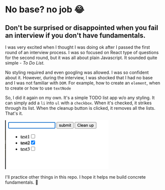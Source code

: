 # No base? no job 😂
## Don't be surprised or disappointed when you fail an interview if you don't have fundamentals.

I was very excited when I thought I was doing ok after I passed the first round of an interview process. I was so focused on React type of questions for the second round, but it was all about plain Javascript. It sounded quite simple - _To Do List._ 

No styling required and even googling was allowed. I was so confident about it. However, during the interview, I was shocked that I had no base and I was not familiar with `DOM`. For example, how to create an `element`, when to create or how to use `textNode`

So, I did it again on my own. It's a simple TODO list app w/o any styling. It can simply add a `li` into `ul` with a `checkbox`. When it's checked, it strikes through its list. When the cleanup button is clicked, it removes all the lists. That's it. 

<img src='./todo.png' />

I'll practice other things in this repo. I hope it helps me build concrete fundamentals. 🚀